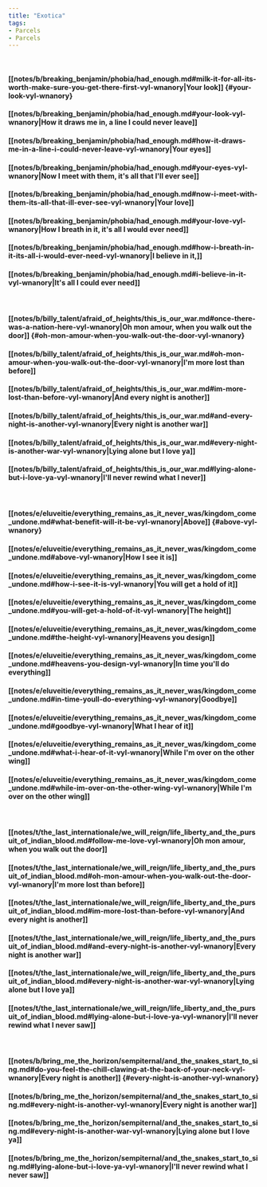 ```yaml
---
title: "Exotica"
tags:
- Parcels
- Parcels
---
```

&nbsp;
#### [[notes/b/breaking_benjamin/phobia/had_enough.md#milk-it-for-all-its-worth-make-sure-you-get-there-first-vyl-wnanory|Your look]] {#your-look-vyl-wnanory}
#### [[notes/b/breaking_benjamin/phobia/had_enough.md#your-look-vyl-wnanory|How it draws me in, a line I could never leave]]
#### [[notes/b/breaking_benjamin/phobia/had_enough.md#how-it-draws-me-in-a-line-i-could-never-leave-vyl-wnanory|Your eyes]]
#### [[notes/b/breaking_benjamin/phobia/had_enough.md#your-eyes-vyl-wnanory|Now I meet with them, it's all that I'll ever see]]
#### [[notes/b/breaking_benjamin/phobia/had_enough.md#now-i-meet-with-them-its-all-that-ill-ever-see-vyl-wnanory|Your love]]
#### [[notes/b/breaking_benjamin/phobia/had_enough.md#your-love-vyl-wnanory|How I breath in it, it's all I would ever need]]
#### [[notes/b/breaking_benjamin/phobia/had_enough.md#how-i-breath-in-it-its-all-i-would-ever-need-vyl-wnanory|I believe in it,]]
#### [[notes/b/breaking_benjamin/phobia/had_enough.md#i-believe-in-it-vyl-wnanory|It's all I could ever need]]
&nbsp;
#### [[notes/b/billy_talent/afraid_of_heights/this_is_our_war.md#once-there-was-a-nation-here-vyl-wnanory|Oh mon amour, when you walk out the door]] {#oh-mon-amour-when-you-walk-out-the-door-vyl-wnanory}
#### [[notes/b/billy_talent/afraid_of_heights/this_is_our_war.md#oh-mon-amour-when-you-walk-out-the-door-vyl-wnanory|I'm more lost than before]]
#### [[notes/b/billy_talent/afraid_of_heights/this_is_our_war.md#im-more-lost-than-before-vyl-wnanory|And every night is another]]
#### [[notes/b/billy_talent/afraid_of_heights/this_is_our_war.md#and-every-night-is-another-vyl-wnanory|Every night is another war]]
#### [[notes/b/billy_talent/afraid_of_heights/this_is_our_war.md#every-night-is-another-war-vyl-wnanory|Lying alone but I love ya]]
#### [[notes/b/billy_talent/afraid_of_heights/this_is_our_war.md#lying-alone-but-i-love-ya-vyl-wnanory|I'll never rewind what I never]]
&nbsp;
#### [[notes/e/eluveitie/everything_remains_as_it_never_was/kingdom_come_undone.md#what-benefit-will-it-be-vyl-wnanory|Above]] {#above-vyl-wnanory}
#### [[notes/e/eluveitie/everything_remains_as_it_never_was/kingdom_come_undone.md#above-vyl-wnanory|How I see it is]]
#### [[notes/e/eluveitie/everything_remains_as_it_never_was/kingdom_come_undone.md#how-i-see-it-is-vyl-wnanory|You will get a hold of it]]
#### [[notes/e/eluveitie/everything_remains_as_it_never_was/kingdom_come_undone.md#you-will-get-a-hold-of-it-vyl-wnanory|The height]]
#### [[notes/e/eluveitie/everything_remains_as_it_never_was/kingdom_come_undone.md#the-height-vyl-wnanory|Heavens you design]]
#### [[notes/e/eluveitie/everything_remains_as_it_never_was/kingdom_come_undone.md#heavens-you-design-vyl-wnanory|In time you'll do everything]]
#### [[notes/e/eluveitie/everything_remains_as_it_never_was/kingdom_come_undone.md#in-time-youll-do-everything-vyl-wnanory|Goodbye]]
#### [[notes/e/eluveitie/everything_remains_as_it_never_was/kingdom_come_undone.md#goodbye-vyl-wnanory|What I hear of it]]
#### [[notes/e/eluveitie/everything_remains_as_it_never_was/kingdom_come_undone.md#what-i-hear-of-it-vyl-wnanory|While I'm over on the other wing]]
#### [[notes/e/eluveitie/everything_remains_as_it_never_was/kingdom_come_undone.md#while-im-over-on-the-other-wing-vyl-wnanory|While I'm over on the other wing]]
&nbsp;
#### [[notes/t/the_last_internationale/we_will_reign/life_liberty_and_the_pursuit_of_indian_blood.md#follow-me-love-vyl-wnanory|Oh mon amour, when you walk out the door]]
#### [[notes/t/the_last_internationale/we_will_reign/life_liberty_and_the_pursuit_of_indian_blood.md#oh-mon-amour-when-you-walk-out-the-door-vyl-wnanory|I'm more lost than before]]
#### [[notes/t/the_last_internationale/we_will_reign/life_liberty_and_the_pursuit_of_indian_blood.md#im-more-lost-than-before-vyl-wnanory|And every night is another]]
#### [[notes/t/the_last_internationale/we_will_reign/life_liberty_and_the_pursuit_of_indian_blood.md#and-every-night-is-another-vyl-wnanory|Every night is another war]]
#### [[notes/t/the_last_internationale/we_will_reign/life_liberty_and_the_pursuit_of_indian_blood.md#every-night-is-another-war-vyl-wnanory|Lying alone but I love ya]]
#### [[notes/t/the_last_internationale/we_will_reign/life_liberty_and_the_pursuit_of_indian_blood.md#lying-alone-but-i-love-ya-vyl-wnanory|I'll never rewind what I never saw]]
&nbsp;
#### [[notes/b/bring_me_the_horizon/sempiternal/and_the_snakes_start_to_sing.md#do-you-feel-the-chill-clawing-at-the-back-of-your-neck-vyl-wnanory|Every night is another]] {#every-night-is-another-vyl-wnanory}
#### [[notes/b/bring_me_the_horizon/sempiternal/and_the_snakes_start_to_sing.md#every-night-is-another-vyl-wnanory|Every night is another war]]
#### [[notes/b/bring_me_the_horizon/sempiternal/and_the_snakes_start_to_sing.md#every-night-is-another-war-vyl-wnanory|Lying alone but I love ya]]
#### [[notes/b/bring_me_the_horizon/sempiternal/and_the_snakes_start_to_sing.md#lying-alone-but-i-love-ya-vyl-wnanory|I'll never rewind what I never saw]]
